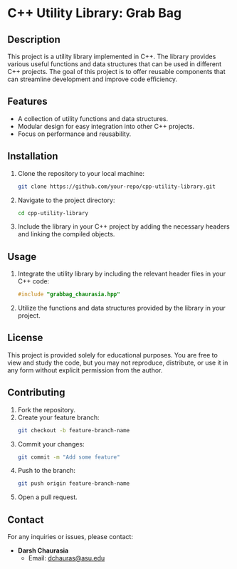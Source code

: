 # C++ Utility Library: Grab Bag

## Description

This project is a utility library implemented in C++. The library provides various useful functions and data structures that can be used in different C++ projects. The goal of this project is to offer reusable components that can streamline development and improve code efficiency.

## Features

- A collection of utility functions and data structures.
- Modular design for easy integration into other C++ projects.
- Focus on performance and reusability.

## Installation

1. Clone the repository to your local machine:
    ```bash
    git clone https://github.com/your-repo/cpp-utility-library.git
    ```

2. Navigate to the project directory:
    ```bash
    cd cpp-utility-library
    ```

3. Include the library in your C++ project by adding the necessary headers and linking the compiled objects.

## Usage

1. Integrate the utility library by including the relevant header files in your C++ code:
    ```cpp
    #include "grabbag_chaurasia.hpp"
    ```

2. Utilize the functions and data structures provided by the library in your project.

## License

This project is provided solely for educational purposes. You are free to view and study the code, but you may not reproduce, distribute, or use it in any form without explicit permission from the author.

## Contributing

1. Fork the repository.
2. Create your feature branch:
    ```bash
    git checkout -b feature-branch-name
    ```
3. Commit your changes:
    ```bash
    git commit -m "Add some feature"
    ```
4. Push to the branch:
    ```bash
    git push origin feature-branch-name
    ```
5. Open a pull request.

## Contact

For any inquiries or issues, please contact:

- **Darsh Chaurasia**
  - Email: dchauras@asu.edu
